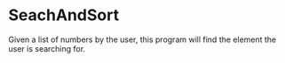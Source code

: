 # SeachAndSort
Given a list of numbers by the user, this program will find the element the user is searching for.
